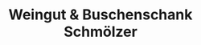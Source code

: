 ---
title: "Weingut & Buschenschank Schmölzer"
url: /sankt-andrae-hoech/weingut-und-buschenschank-schmoelzer/
shop: Spirituosen
---